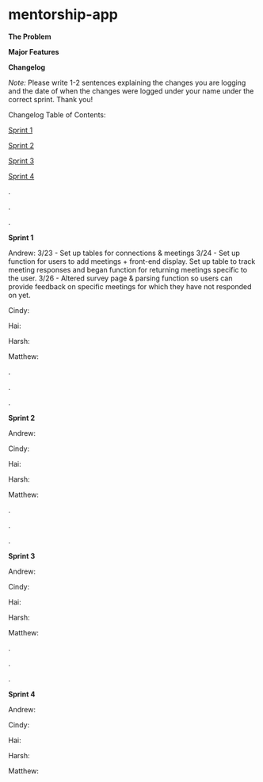 # mentorship-app


**The Problem**
 

**Major Features**



**Changelog**

_Note:_ Please write 1-2 sentences explaining the changes you are logging and the date of when the changes were logged under your name under the correct sprint. Thank you!

Changelog Table of Contents:

[Sprint 1](#sprint-1)

[Sprint 2](#sprint-2)

[Sprint 3](#sprint-3)

[Sprint 4](#sprint-4)

.

.

.

**<a name="sprint-1"></a> Sprint 1**

Andrew: 
3/23 - Set up tables for connections & meetings
3/24 - Set up function for users to add meetings + front-end display. Set up table to track meeting responses and began function for returning meetings specific to the user.
3/26 - Altered survey page & parsing function so users can provide feedback on specific meetings for which they have not responded on yet.

Cindy: 

Hai: 

Harsh: 

Matthew: 

.

.

.

**<a name="sprint-2"></a> Sprint 2**

Andrew:

Cindy:

Hai:

Harsh:

Matthew:

.

.

.

**<a name="sprint-3"></a> Sprint 3**

Andrew:

Cindy:

Hai:

Harsh:

Matthew:

.

.

.

**<a name="sprint-4"></a> Sprint 4**

Andrew:

Cindy:

Hai:

Harsh:

Matthew:
